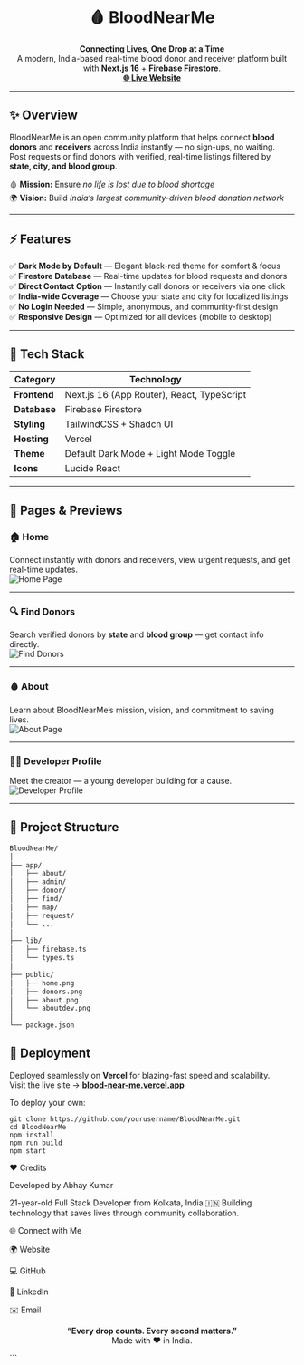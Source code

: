 <h1 align="center">🩸 BloodNearMe</h1>

<p align="center">
  <b>Connecting Lives, One Drop at a Time</b>  
  <br>
  A modern, India-based real-time blood donor and receiver platform built with <b>Next.js 16</b> + <b>Firebase Firestore</b>.  
  <br>
  <a href="https://blood-near-me.vercel.app/" target="_blank"><b>🌐 Live Website</b></a>
</p>

---

## ✨ Overview
BloodNearMe is an open community platform that helps connect **blood donors** and **receivers** across India instantly — no sign-ups, no waiting.  
Post requests or find donors with verified, real-time listings filtered by **state, city, and blood group**.  

🩸 **Mission:** Ensure *no life is lost due to blood shortage*  
🌍 **Vision:** Build *India’s largest community-driven blood donation network*

---

## ⚡ Features

✅ **Dark Mode by Default** — Elegant black-red theme for comfort & focus  
✅ **Firestore Database** — Real-time updates for blood requests and donors  
✅ **Direct Contact Option** — Instantly call donors or receivers via one click  
✅ **India-wide Coverage** — Choose your state and city for localized listings  
✅ **No Login Needed** — Simple, anonymous, and community-first design  
✅ **Responsive Design** — Optimized for all devices (mobile to desktop)  

---

## 🧱 Tech Stack

| Category | Technology |
|-----------|-------------|
| **Frontend** | Next.js 16 (App Router), React, TypeScript |
| **Database** | Firebase Firestore |
| **Styling** | TailwindCSS + Shadcn UI |
| **Hosting** | Vercel |
| **Theme** | Default Dark Mode + Light Mode Toggle |
| **Icons** | Lucide React |

---

## 🧭 Pages & Previews

### 🏠 Home
Connect instantly with donors and receivers, view urgent requests, and get real-time updates.  
![Home Page](/public/home.png)

---

### 🔍 Find Donors
Search verified donors by **state** and **blood group** — get contact info directly.  
![Find Donors](/public/donors.png)

---

### 🩸 About
Learn about BloodNearMe’s mission, vision, and commitment to saving lives.  
![About Page](/public/about.png)

---

### 👨‍💻 Developer Profile
Meet the creator — a young developer building for a cause.  
![Developer Profile](/public/aboutdev.png)

---

## 🧩 Project Structure

```bash
BloodNearMe/
│
├── app/
│   ├── about/
│   ├── admin/
│   ├── donor/
│   ├── find/
│   ├── map/
│   ├── request/
│   └── ...
│
├── lib/
│   ├── firebase.ts
│   └── types.ts
│
├── public/
│   ├── home.png
│   ├── donors.png
│   ├── about.png
│   └── aboutdev.png
│
└── package.json
```
## 🚀 Deployment

Deployed seamlessly on **Vercel** for blazing-fast speed and scalability.  
Visit the live site → **[blood-near-me.vercel.app](https://blood-near-me.vercel.app/)**  

To deploy your own:
```
git clone https://github.com/yourusername/BloodNearMe.git
cd BloodNearMe
npm install
npm run build
npm start
```
❤️ Credits

Developed by Abhay Kumar

21-year-old Full Stack Developer from Kolkata, India 🇮🇳
Building technology that saves lives through community collaboration.

🌐 Connect with Me

🌍 Website

💻 GitHub

💼 LinkedIn

✉️ Email

<p align="center"> <b>“Every drop counts. Every second matters.”</b> <br>Made with ❤️ in India. </p> ```
